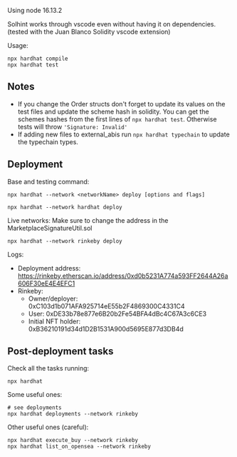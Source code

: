 Using node 16.13.2

Solhint works through vscode even without having it on dependencies. (tested with the Juan Blanco Solidity vscode extension)

Usage:
```
npx hardhat compile
npx hardhat test
```

## Notes

* If you change the Order structs don't forget to update its values on the test files and update the scheme hash in solidity. You can get the schemes hashes from the first lines of `npx hardhat test`. Otherwise tests will throw `'Signature: Invalid'`
* If adding new files to external_abis run `npx hardhat typechain` to update the typechain types.

## Deployment

Base and testing command:
```
npx hardhat --network <networkName> deploy [options and flags]

npx hardhat --network hardhat deploy
```

Live networks:
Make sure to change the address in the MarketplaceSignatureUtil.sol
```
npx hardhat --network rinkeby deploy
```

Logs:
* Deployment address: https://rinkeby.etherscan.io/address/0xd0b5231A774a593FF2644A26a606F30eE4E4EFC1
* Rinkeby:
  * Owner/deployer: 0xC103d1b071AFA925714eE55b2F4869300C4331C4
  * User: 0xDE33b78e877e6B20b2Fe54BFA4dBc4C67A3c6CE3
  * Initial NFT holder: 0xB36210191d34d1D2B1531A900d5695E877d3DB4d

## Post-deployment tasks

Check all the tasks running:
```
npx hardhat
```

Some useful ones:
```
# see deployments
npx hardhat deployments --network rinkeby
```


Other useful ones (careful):
```
npx hardhat execute_buy --network rinkeby
npx hardhat list_on_opensea --network rinkeby

```